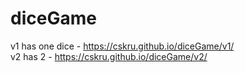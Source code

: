# diceGame
v1 has one dice - https://cskru.github.io/diceGame/v1/   
v2 has 2 - https://cskru.github.io/diceGame/v2/  
